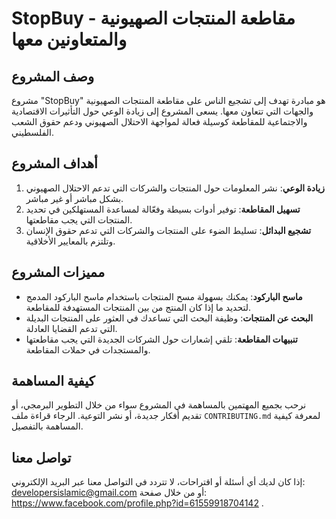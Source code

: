 # StopBuy - مقاطعة المنتجات الصهيونية والمتعاونين معها

## وصف المشروع

مشروع "StopBuy" هو مبادرة تهدف إلى تشجيع الناس على مقاطعة المنتجات الصهيونية والجهات التي تتعاون معها. يسعى المشروع إلى زيادة الوعي حول التأثيرات الاقتصادية والاجتماعية للمقاطعة كوسيلة فعالة لمواجهة الاحتلال الصهيوني ودعم حقوق الشعب الفلسطيني. 

## أهداف المشروع

1. **زيادة الوعي**: نشر المعلومات حول المنتجات والشركات التي تدعم الاحتلال الصهيوني بشكل مباشر أو غير مباشر.
2. **تسهيل المقاطعة**: توفير أدوات بسيطة وفعّالة لمساعدة المستهلكين في تحديد المنتجات التي يجب مقاطعتها.
3. **تشجيع البدائل**: تسليط الضوء على المنتجات والشركات التي تدعم حقوق الإنسان وتلتزم بالمعايير الأخلاقية.

## مميزات المشروع

- **ماسح الباركود**: يمكنك بسهولة مسح المنتجات باستخدام ماسح الباركود المدمج لتحديد ما إذا كان المنتج من بين المنتجات المستهدفة للمقاطعة.
- **البحث عن المنتجات**: وظيفة البحث التي تساعدك في العثور على المنتجات البديلة التي تدعم القضايا العادلة.
- **تنبيهات المقاطعة**: تلقي إشعارات حول الشركات الجديدة التي يجب مقاطعتها والمستجدات في حملات المقاطعة.

## كيفية المساهمة

نرحب بجميع المهتمين بالمساهمة في المشروع سواء من خلال التطوير البرمجي، أو تقديم أفكار جديدة، أو نشر التوعية. الرجاء قراءة ملف `CONTRIBUTING.md` لمعرفة كيفية المساهمة بالتفصيل.

## تواصل معنا

إذا كان لديك أي أسئلة أو اقتراحات، لا تتردد في التواصل معنا عبر البريد الإلكتروني: developersislamic@gmail.com أو من خلال صفحة: https://www.facebook.com/profile.php?id=61559918704142 .
